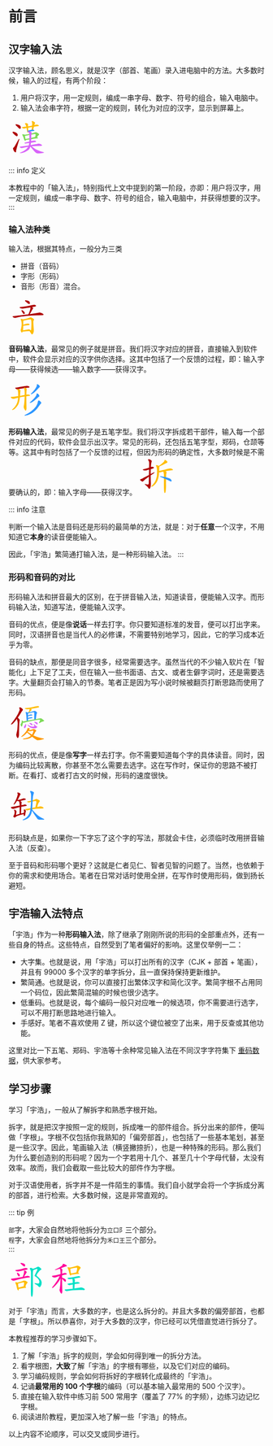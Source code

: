 # 前言

## 汉字输入法

汉字输入法，顾名思义，就是汉字（部首、笔画）录入进电脑中的方法。大多数时候，输入的过程，有两个阶段：

1. 用户将汉字，用一定规则，编成一串字母、数字、符号的组合，输入电脑中。
2. 输入法会串字符，根据一定的规则，转化为对应的汉字，显示到屏幕上。

<svg style="width: 75px; height: 75px; margin-right: 5px;"><g transform="translate(0, 65.91796875) scale(0.0732421875, -0.0732421875)"><path d="M 226 723 Q 251 699 277 672 Q 292 656 310 657 Q 323 658 328 673 Q 334 689 324 724 Q 318 743 287 758 Q 209 788 196 779 Q 190 775 192 760 Q 196 747 226 723 Z" style="fill: rgb(174, 1, 1);"></path><path d="M 128 533 Q 176 478 215 457 Q 231 454 242 469 Q 249 482 247 502 Q 235 550 145 575 Q 144 576 143 576 Q 124 580 114 577 Q 107 576 109 562 Q 110 549 128 533 Z" style="fill: rgb(174, 1, 1);"></path><path d="M 130 145 Q 117 141 121 123 Q 143 44 177 30 Q 184 23 195 26 Q 202 29 203 55 Q 204 94 287 359 Q 293 375 292 382 Q 291 392 281 385 Q 269 376 167 189 Q 157 167 130 145 Z" style="fill: rgb(174, 1, 1);"></path><path d="M 683 712 Q 744 722 798 728 Q 808 727 817 739 Q 818 749 796 760 Q 766 782 693 758 L 633 743 Q 624 743 525 721 L 477 715 Q 429 712 376 703 Q 349 700 370 683 Q 398 659 438 668 Q 459 674 485 677 L 526 685 Q 572 695 631 704 L 683 712 Z" style="fill: rgb(255, 189, 5);"></path><path d="M 525 721 Q 525 787 521 791 Q 520 792 519 792 Q 506 802 481 809 Q 462 813 445 804 Q 436 797 449 785 Q 465 761 477 715 L 485 677 Q 501 575 509 560 Q 516 551 522 558 Q 525 562 528 572 L 530 610 Q 529 625 528 638 Q 527 663 526 685 L 525 721 Z" style="fill: rgb(255, 189, 5);"></path><path d="M 664 635 Q 673 675 683 712 L 693 758 Q 694 762 696 767 Q 696 771 713 811 Q 717 820 701 836 Q 671 857 650 864 Q 637 868 628 862 Q 621 856 626 842 Q 636 823 636 809 Q 635 778 633 743 L 631 704 Q 627 670 623 633 C 620 603 657 606 664 635 Z" style="fill: rgb(255, 189, 5);"></path><path d="M 581 586 Q 615 593 685 599 Q 695 600 696 609 Q 697 616 668 634 Q 667 635 664 635 L 623 633 Q 571 618 530 610 C 478 600 506 571 581 586 Z" style="fill: rgb(44, 150, 255);"></path><path d="M 435 498 Q 431 507 385 511 Q 373 514 371 508 Q 365 502 374 488 Q 399 446 418 376 Q 422 355 436 342 Q 454 323 458 337 Q 459 344 460 355 L 456 385 Q 444 440 441 466 L 435 498 Z" style="fill: rgb(125, 218, 88);"></path><path d="M 767 433 Q 788 475 813 488 Q 831 504 817 522 Q 802 535 753 562 Q 737 569 715 563 Q 666 544 618 531 L 559 517 Q 498 507 435 498 C 405 494 412 459 441 466 Q 448 467 459 471 Q 508 481 560 491 L 613 501 Q 649 508 685 516 Q 713 523 726 511 Q 732 505 729 492 Q 722 461 713 435 C 704 406 753 407 767 433 Z" style="fill: rgb(125, 218, 88);"></path><path d="M 610 379 Q 682 391 780 400 Q 790 401 792 409 Q 792 416 767 433 C 752 444 742 441 713 435 Q 658 423 610 412 L 562 402 Q 505 393 456 385 C 426 380 430 355 460 355 Q 466 354 476 356 Q 510 365 561 372 L 610 379 Z" style="fill: rgb(125, 218, 88);"></path><path d="M 604 282 Q 668 294 725 302 Q 750 306 741 320 Q 731 336 703 341 Q 667 345 607 325 L 558 314 Q 494 301 436 286 Q 418 282 440 266 Q 452 257 555 274 L 604 282 Z" style="fill: rgb(216, 99, 249);"></path><path d="M 623 185 Q 708 195 831 197 Q 892 194 900 206 Q 904 216 888 230 Q 837 266 801 258 Q 725 240 594 219 L 545 211 Q 436 195 312 178 Q 291 175 307 159 Q 320 146 338 141 Q 359 137 374 141 Q 447 162 530 172 L 586 181 L 588 181 L 623 185 Z" style="fill: rgb(216, 99, 249);"></path><path d="M 594 219 Q 600 250 604 282 L 607 325 Q 608 353 610 379 L 610 412 Q 610 437 610 459 Q 610 480 613 501 L 618 531 Q 619 538 623 547 Q 627 559 619 565 Q 604 577 581 586 C 554 599 509 595 528 572 Q 555 545 559 517 L 560 491 Q 561 445 562 402 L 561 372 Q 560 342 558 314 L 555 274 Q 554 267 553 257 Q 552 233 545 211 L 530 172 Q 482 97 402 57 Q 368 41 318 20 Q 306 16 302 13 Q 298 9 312 5 Q 405 -1 524 80 Q 539 92 551 106 Q 575 137 586 181 L 594 219 Z" style="fill: rgb(216, 99, 249);"></path><path d="M 588 181 Q 589 180 591 178 Q 720 13 757 2 Q 808 -16 932 8 Q 951 9 953 15 Q 954 22 940 28 Q 760 86 698 130 Q 653 158 623 185 C 600 205 569 204 588 181 Z" style="fill: rgb(216, 99, 249);"></path></g></svg>

::: info 定义

本教程中的「输入法」，特别指代上文中提到的第一阶段，亦即：用户将汉字，用一定规则，编成一串字母、数字、符号的组合，输入电脑中，并获得想要的汉字。
:::

### 输入法种类

输入法，根据其特点，一般分为三类

- 拼音（音码）
- 字形（形码）
- 音形（形音）混合。

<svg style="width: 75px; height: 75px; margin-right: 5px;"><g transform="translate(0, 65.91796875) scale(0.0732421875, -0.0732421875)"><path d="M 477 795 Q 502 776 527 752 Q 542 740 558 742 Q 568 743 573 756 Q 577 772 566 801 Q 554 831 470 843 Q 454 846 448 843 Q 444 839 445 826 Q 449 816 477 795 Z" style="fill: rgb(174, 1, 1);"></path><path d="M 636 659 Q 648 662 664 664 Q 724 676 733 683 Q 743 690 739 700 Q 732 712 702 721 Q 675 727 566 697 Q 422 667 320 661 Q 283 657 308 638 Q 353 611 407 622 Q 495 637 589 651 L 636 659 Z" style="fill: rgb(174, 1, 1);"></path><path d="M 357 544 Q 384 490 407 474 Q 417 470 428 478 Q 435 487 437 500 Q 434 536 375 572 Q 363 579 354 578 Q 350 578 349 568 Q 348 558 357 544 Z" style="fill: rgb(174, 1, 1);"></path><path d="M 570 471 Q 612 540 625 567 Q 635 588 654 613 Q 667 625 660 635 Q 653 647 636 659 C 612 677 584 681 589 651 Q 598 618 544 487 Q 540 477 537 466 C 529 437 554 445 570 471 Z" style="fill: rgb(174, 1, 1);"></path><path d="M 537 466 Q 524 466 511 463 Q 333 441 122 416 Q 98 415 116 395 Q 152 362 192 372 Q 444 441 912 442 Q 934 442 939 452 Q 946 465 927 480 Q 861 529 800 509 Q 706 491 570 471 L 537 466 Z" style="fill: rgb(174, 1, 1);"></path><path d="M 385 329 Q 367 347 335 344 Q 322 340 328 328 Q 373 243 338 87 Q 313 23 347 -16 Q 354 -29 364 -23 Q 371 -16 379 3 L 389 35 Q 395 68 396 159 L 396 188 Q 397 273 399 296 C 400 317 400 317 385 329 Z" style="fill: rgb(255, 189, 5);"></path><path d="M 563 16 Q 591 -21 612 -55 Q 622 -74 632 -73 Q 648 -72 665 -38 Q 683 -1 680 46 Q 673 122 667 261 Q 666 292 682 314 Q 692 327 682 337 Q 664 356 612 380 Q 594 389 579 380 Q 513 350 385 329 C 355 324 370 290 399 296 Q 582 332 592 329 Q 595 328 599 325 Q 626 298 608 50 Q 604 37 594 37 C 573 16 559 22 563 16 Z" style="fill: rgb(255, 189, 5);"></path><path d="M 396 159 Q 400 159 405 159 Q 487 171 550 178 Q 574 182 565 196 Q 555 212 527 216 Q 500 220 396 188 C 367 179 366 159 396 159 Z" style="fill: rgb(255, 189, 5);"></path><path d="M 379 3 Q 389 -1 403 2 Q 455 12 563 16 C 593 17 614 18 594 37 Q 587 44 570 57 Q 554 66 523 59 Q 450 44 389 35 C 359 31 350 11 379 3 Z" style="fill: rgb(255, 189, 5);"></path></g></svg>

**音码输入法**，最常见的例子就是拼音。我们将汉字对应的拼音，直接输入到软件中，软件会显示对应的汉字供你选择。这其中包括了一个反馈的过程，即：输入字母——获得候选——输入数字——获得汉字。

<svg style="width: 75px; height: 75px; margin-right: 5px;"><g transform="translate(0, 65.91796875) scale(0.0732421875, -0.0732421875)"><path d="M 459 712 Q 504 719 543 723 Q 555 722 564 735 Q 565 748 541 759 Q 504 781 445 764 Q 255 731 197 723 Q 166 719 190 700 Q 212 681 234 676 L 266 680 Q 330 695 417 707 L 459 712 Z" style="fill: rgb(174, 1, 1);"></path><path d="M 479 490 Q 516 496 559 499 Q 575 500 577 508 Q 578 521 560 531 Q 530 546 480 534 L 433 525 Q 360 512 310 502 L 260 494 Q 142 479 79 476 Q 66 475 62 467 Q 58 457 74 443 Q 116 413 157 425 Q 209 441 257 451 L 306 462 Q 349 474 432 484 L 479 490 Z" style="fill: rgb(255, 189, 5);"></path><path d="M 234 676 Q 234 672 242 660 Q 264 620 260 494 L 257 451 Q 257 333 180 221 Q 146 178 111 146 Q 98 133 94 128 Q 93 121 104 121 Q 170 128 255 259 Q 261 272 268 285 Q 293 348 306 462 L 310 502 Q 316 616 320 636 Q 326 655 306 665 Q 281 677 266 680 C 237 689 226 692 234 676 Z" style="fill: rgb(255, 189, 5);"></path><path d="M 432 484 Q 431 469 431 452 Q 424 262 409 224 Q 400 182 436 130 Q 448 111 456 105 Q 469 104 474 118 Q 487 152 483 184 Q 479 350 479 490 L 480 534 Q 481 633 489 673 Q 490 686 484 693 Q 471 705 459 712 C 434 729 406 735 417 707 L 418 706 Q 436 676 433 525 L 432 484 Z" style="fill: rgb(255, 189, 5);"></path><path d="M 760 794 Q 772 761 697 662 Q 661 617 614 568 Q 604 561 600 554 Q 596 544 609 545 Q 669 551 798 697 Q 817 722 834 732 Q 844 741 841 755 Q 838 768 814 793 Q 792 814 773 816 Q 755 816 760 794 Z" style="fill: rgb(44, 150, 255);"></path><path d="M 754 548 Q 761 514 677 421 Q 637 379 584 335 Q 574 328 570 322 Q 564 312 578 312 Q 629 312 774 443 Q 801 471 820 481 Q 830 488 829 503 Q 828 515 807 542 Q 786 564 769 567 Q 751 568 754 548 Z" style="fill: rgb(44, 150, 255);"></path><path d="M 793 359 Q 778 208 604 85 Q 601 84 598 81 Q 550 44 436 -16 Q 426 -23 432 -28 Q 439 -32 454 -30 Q 530 -15 599 21 Q 719 76 831 245 Q 850 272 873 296 Q 885 305 880 318 Q 876 331 845 359 Q 823 378 811 378 Q 795 377 793 359 Z" style="fill: rgb(44, 150, 255);"></path></g></svg>

**形码输入法**，最常见的例子是五笔字型。我们将汉字拆成若干部件，输入每一个部件对应的代码，软件会显示出汉字。常见的形码，还包括五笔字型，郑码，仓颉等等。这其中有时包括了一个反馈的过程，但因为形码的确定性，大多数时候是不需要确认的，即：输入字母——获得汉字。
<svg style="width: 75px; height: 75px; margin-right: 5px;"><g transform="translate(0, 65.91796875) scale(0.0732421875, -0.0732421875)"><path d="M 330 568 Q 349 575 371 580 Q 404 590 409 595 Q 418 604 412 612 Q 405 624 374 629 Q 352 632 333 626 L 284 606 Q 200 578 135 567 Q 98 558 126 543 Q 174 522 226 539 Q 254 546 283 554 L 330 568 Z" style="fill: rgb(174, 1, 1);"></path><path d="M 278 364 Q 277 285 275 186 Q 274 164 261 156 Q 254 150 196 163 Q 165 175 167 165 Q 168 158 187 143 Q 244 95 258 69 Q 274 38 288 36 Q 301 35 316 68 Q 334 111 333 182 Q 327 291 327 399 L 327 435 Q 326 502 330 568 L 333 626 Q 333 708 352 770 Q 368 798 316 821 Q 285 840 265 833 Q 249 827 263 805 Q 284 778 285 746 Q 286 730 284 606 L 283 554 Q 282 493 279 410 L 278 364 Z" style="fill: rgb(174, 1, 1);"></path><path d="M 327 399 Q 360 424 393 444 Q 417 457 428 472 Q 435 485 424 485 Q 411 485 327 435 L 279 410 Q 194 367 117 323 Q 83 304 58 298 Q 45 294 43 285 Q 42 275 55 261 Q 74 245 97 236 Q 113 230 124 242 Q 181 300 278 364 L 327 399 Z" style="fill: rgb(174, 1, 1);"></path><path d="M 560 637 Q 758 736 762 737 Q 784 744 777 762 Q 767 781 744 799 Q 723 815 710 815 Q 697 816 699 802 Q 700 774 620 710 Q 586 683 548 653 C 524 634 533 624 560 637 Z" style="fill: rgb(255, 189, 5);"></path><path d="M 554 517 Q 557 610 560 625 Q 561 632 560 637 C 561 647 561 647 548 653 Q 547 654 544 656 Q 493 678 478 675 Q 459 671 475 649 Q 508 598 494 390 Q 487 336 462 272 Q 441 214 389 156 Q 346 113 341 104 Q 340 97 352 98 Q 388 98 457 174 Q 545 277 552 484 L 554 517 Z" style="fill: rgb(255, 189, 5);"></path><path d="M 726 515 Q 823 527 923 541 Q 924 544 926 545 Q 930 555 914 567 Q 860 600 803 578 Q 725 557 554 517 C 525 510 522 489 552 484 Q 579 478 597 483 Q 625 495 664 502 L 726 515 Z" style="fill: rgb(255, 189, 5);"></path><path d="M 741 347 Q 742 375 743 404 Q 744 437 753 477 Q 756 496 742 505 Q 733 511 726 515 C 701 531 651 529 664 502 Q 683 477 684 366 Q 684 363 684 360 L 684 319 Q 677 -38 698 -69 Q 704 -76 711 -74 Q 726 -64 733 -5 Q 740 62 740 129 Q 737 171 740 295 L 741 347 Z" style="fill: rgb(255, 189, 5);"></path><path d="M 740 295 Q 792 273 848 245 Q 866 235 878 235 Q 885 236 888 247 Q 894 260 872 289 Q 851 322 741 347 L 684 360 Q 623 375 585 379 Q 578 380 579 371 Q 583 361 593 356 Q 636 340 684 319 L 740 295 Z" style="fill: rgb(44, 150, 255);"></path></g></svg>

::: info 注意

判断一个输入法是音码还是形码的最简单的方法，就是：对于**任意**一个汉字，不用知道它**本身**的读音便能输入。

因此，「宇浩」繁简通打输入法，是一种形码输入法。
:::

### 形码和音码的对比

形码输入法和拼音最大的区别，在于拼音输入法，知道读音，便能输入汉字。而形码输入法，知道写法，便能输入汉字。

音码的优点，便是像**说话**一样去打字。你只要知道标准的发音，便可以打出字来。同时，汉语拼音也是当代人的必修课，不需要特别地学习，因此，它的学习成本近乎为零。

音码的缺点，那便是同音字很多，经常需要选字。虽然当代的不少输入软片在「智能化」上下足了工夫，但在输入一些书面语、古文、或者生僻字词时，还是需要选字。大量翻页会打输入的节奏。笔者正是因为写小说时候被翻页打断思路而使用了形码。

<svg style="width: 75px; height: 75px; margin-right: 5px;"><g transform="translate(0, 65.91796875) scale(0.0732421875, -0.0732421875)"><path d="M 250 541 Q 289 596 331 665 Q 356 714 380 737 Q 390 749 384 763 Q 380 776 350 799 Q 322 818 301 817 Q 282 816 291 792 Q 306 761 294 734 Q 260 643 204 557 Q 152 475 78 384 Q 68 374 66 367 Q 62 355 77 358 Q 119 368 212 492 Q 216 499 223 506 L 250 541 Z" style="fill: rgb(174, 1, 1);"></path><path d="M 223 506 Q 247 445 247 387 Q 237 225 236 218 Q 226 160 210 99 Q 200 54 234 3 Q 235 3 237 0 Q 255 -16 267 11 Q 282 51 281 98 Q 285 390 297 456 Q 304 483 295 494 Q 253 539 250 541 C 229 562 213 534 223 506 Z" style="fill: rgb(174, 1, 1);"></path><path d="M 604 778 Q 677 791 757 803 Q 809 813 818 820 Q 825 826 822 834 Q 816 844 792 852 Q 768 858 665 829 Q 562 805 457 799 Q 426 795 447 780 Q 478 759 547 770 Q 556 771 567 772 L 604 778 Z" style="fill: rgb(255, 189, 5);"></path><path d="M 562 687 Q 598 726 613 738 Q 626 745 621 755 Q 617 765 604 778 C 583 800 568 802 567 772 Q 567 753 549 710 Q 539 695 537 684 Q 536 684 536 683 C 524 656 542 665 562 687 Z" style="fill: rgb(255, 189, 5);"></path><path d="M 503 680 Q 493 689 481 693 Q 471 694 464 691 Q 457 687 460 679 Q 472 658 480 576 Q 481 533 489 457 C 492 427 527 434 526 464 Q 525 488 525 509 L 525 530 Q 524 557 524 581 L 524 604 Q 524 628 525 654 C 525 662 525 662 503 680 Z" style="fill: rgb(44, 150, 255);"></path><path d="M 736 501 Q 748 642 762 658 Q 772 671 762 685 Q 753 695 712 721 Q 702 728 613 700 Q 589 696 562 687 L 536 683 Q 520 682 503 680 C 473 677 496 647 525 654 Q 627 679 668 684 Q 684 687 690 681 Q 693 675 690 493 C 690 463 733 471 736 501 Z" style="fill: rgb(44, 150, 255);"></path><path d="M 524 581 Q 524 582 527 582 Q 585 594 630 601 Q 648 605 641 614 Q 632 624 612 628 Q 582 631 524 604 C 497 591 495 572 524 581 Z" style="fill: rgb(44, 150, 255);"></path><path d="M 525 509 Q 528 509 534 510 Q 592 522 634 529 Q 652 533 645 542 Q 636 552 616 556 Q 597 557 525 530 C 497 520 495 507 525 509 Z" style="fill: rgb(44, 150, 255);"></path><path d="M 391 440 L 391 441 Q 379 457 369 464 Q 353 473 355 452 Q 364 422 326 369 Q 316 351 340 310 Q 358 294 366 315 Q 369 321 391 408 L 391 440 Z" style="fill: rgb(125, 218, 88);"></path><path d="M 391 408 Q 407 402 426 407 Q 508 437 766 480 Q 821 487 838 485 Q 851 482 851 474 Q 851 473 822 412 Q 813 399 819 396 Q 826 393 842 402 Q 890 432 929 440 Q 960 447 961 456 Q 958 465 897 512 Q 881 527 858 525 Q 801 515 736 501 L 690 493 Q 621 483 526 464 L 489 457 Q 486 458 483 457 Q 437 447 391 440 C 361 435 361 413 391 408 Z" style="fill: rgb(125, 218, 88);"></path><path d="M 455 365 Q 442 335 423 309 Q 411 288 420 265 Q 426 253 439 261 Q 470 285 472 327 Q 475 349 471 365 Q 467 371 464 371 Q 458 370 455 365 Z" style="fill: rgb(216, 99, 249);"></path><path d="M 518 339 Q 561 264 660 256 Q 694 252 733 259 Q 761 269 772 285 Q 782 298 759 307 Q 722 329 677 372 Q 674 375 671 373 Q 670 370 673 364 Q 698 315 692 306 Q 688 302 657 299 Q 588 298 526 351 Q 520 358 515 353 Q 511 349 518 339 Z" style="fill: rgb(216, 99, 249);"></path><path d="M 575 373 Q 609 342 626 337 Q 636 336 641 344 Q 644 353 641 363 Q 637 378 624 385 Q 582 406 564 397 Q 560 396 563 389 Q 564 382 575 373 Z" style="fill: rgb(216, 99, 249);"></path><path d="M 715 398 Q 763 359 771 359 Q 778 359 782 368 Q 785 378 778 399 Q 771 418 711 430 Q 701 431 696 430 Q 692 427 694 419 Q 697 412 715 398 Z" style="fill: rgb(216, 99, 249);"></path><path d="M 547 201 Q 572 238 573 243 Q 569 253 548 258 Q 526 264 516 261 Q 510 260 509 249 Q 499 176 343 34 Q 327 21 349 25 Q 409 37 500 142 L 515 159 Q 524 171 534 184 L 547 201 Z" style="fill: rgb(254, 153, 0);"></path><path d="M 601 55 Q 591 48 580 38 Q 528 4 394 -25 Q 381 -26 387 -34 Q 393 -40 417 -41 Q 504 -34 554 -18 Q 599 -2 633 29 L 668 65 Q 692 96 710 138 Q 720 166 738 178 Q 751 188 739 202 Q 724 218 698 232 Q 682 239 663 233 Q 621 211 563 203 Q 553 203 547 201 C 517 197 506 195 534 184 Q 535 184 538 182 Q 560 170 593 180 L 655 194 Q 667 198 669 185 Q 669 140 629 85 L 601 55 Z" style="fill: rgb(254, 153, 0);"></path><path d="M 633 29 Q 744 -58 774 -65 Q 852 -65 934 -38 Q 952 -34 953 -28 Q 954 -21 939 -18 Q 887 -5 827 7 Q 763 22 668 65 L 629 85 Q 604 100 578 117 Q 536 147 515 159 C 489 175 478 162 500 142 Q 510 132 601 55 L 633 29 Z" style="fill: rgb(254, 153, 0);"></path></g></svg>

形码的优点，便是像**写字**一样去打字。你不需要知道每个字的具体读音。同时，因为编码比较离散，你甚至不怎么需要去选字。这在写作时，保证你的思路不被打断。在看打、或者打古文的时候，形码的速度很快。

<svg style="width: 75px; height: 75px; margin-right: 5px;"><g transform="translate(0, 65.91796875) scale(0.0732421875, -0.0732421875)"><path d="M 243 554 Q 268 594 293 650 Q 306 681 319 698 Q 326 708 320 720 Q 316 730 287 746 Q 262 759 245 756 Q 229 752 239 734 Q 252 716 247 698 Q 223 590 146 456 Q 139 446 137 440 Q 136 430 148 434 Q 172 443 229 533 L 243 554 Z" style="fill: rgb(174, 1, 1);"></path><path d="M 318 527 Q 318 528 320 528 Q 455 561 460 566 Q 467 573 463 581 Q 456 591 429 597 Q 401 601 375 589 Q 347 579 315 569 Q 281 562 243 554 C 214 548 201 543 229 533 L 230 533 Q 251 523 282 522 C 299 521 299 521 318 527 Z" style="fill: rgb(174, 1, 1);"></path><path d="M 344 373 Q 402 386 473 395 Q 489 398 490 405 Q 491 418 473 426 Q 446 438 424 433 Q 381 423 346 414 L 299 404 Q 173 379 81 366 Q 68 365 65 357 Q 62 347 77 335 Q 116 308 157 322 Q 242 350 299 363 L 344 373 Z" style="fill: rgb(174, 1, 1);"></path><path d="M 336 192 Q 340 291 344 373 L 346 414 Q 347 432 348 449 Q 349 465 350 477 Q 357 493 348 503 Q 332 519 318 527 C 293 543 271 550 282 522 Q 298 485 299 404 L 299 363 Q 298 297 297 182 C 297 152 335 162 336 192 Z" style="fill: rgb(174, 1, 1);"></path><path d="M 413 209 Q 371 202 336 192 L 297 182 Q 249 170 211 154 Q 198 151 202 167 Q 206 198 212 230 Q 216 251 208 263 Q 195 279 175 291 Q 165 297 156 295 Q 147 291 153 275 Q 169 233 161 192 Q 155 153 139 137 Q 123 121 130 109 Q 140 96 155 87 Q 167 81 176 88 Q 207 127 363 166 Q 396 173 406 172 C 436 174 443 214 413 209 Z" style="fill: rgb(174, 1, 1);"></path><path d="M 406 172 Q 406 145 418 127 Q 425 118 433 126 Q 451 144 451 169 Q 455 217 466 252 Q 473 270 458 280 Q 446 290 434 298 Q 424 302 416 299 Q 409 295 411 282 Q 423 246 413 209 L 406 172 Z" style="fill: rgb(174, 1, 1);"></path><path d="M 771 366 Q 795 480 832 509 Q 848 528 833 545 Q 817 557 765 579 Q 747 586 726 576 Q 686 558 648 547 L 606 536 Q 561 526 515 519 Q 499 518 502 508 Q 505 501 522 495 Q 547 485 579 498 Q 589 501 605 503 L 646 512 Q 731 531 739 525 Q 751 515 749 490 Q 737 415 722 356 C 715 327 765 337 771 366 Z" style="fill: rgb(255, 189, 5);"></path><path d="M 635 305 Q 701 327 918 328 Q 936 329 940 337 Q 944 347 929 359 Q 875 396 814 376 Q 793 373 771 366 L 722 356 Q 667 350 637 341 L 592 333 Q 528 324 458 312 Q 440 311 454 295 Q 467 283 483 279 Q 502 275 517 279 Q 550 289 587 296 L 635 305 Z" style="fill: rgb(255, 189, 5);"></path><path d="M 634 300 Q 634 303 635 305 L 637 341 Q 637 344 638 345 Q 642 430 646 512 L 648 547 Q 649 659 680 740 Q 687 755 677 765 Q 655 784 616 795 Q 592 802 583 795 Q 574 788 581 776 Q 603 740 606 694 Q 607 615 606 536 L 605 503 Q 601 418 592 333 L 587 296 Q 571 155 471 79 Q 437 55 390 30 Q 377 23 377 19 Q 378 15 389 14 Q 405 11 443 24 Q 509 43 555 92 Q 615 155 630 268 L 634 300 Z" style="fill: rgb(44, 150, 255);"></path><path d="M 630 268 Q 694 160 778 45 Q 794 26 823 25 Q 919 24 950 27 Q 959 28 960 33 Q 961 37 949 45 Q 807 114 749 176 Q 695 227 634 300 C 615 323 615 294 630 268 Z" style="fill: rgb(44, 150, 255);"></path></g></svg>

形码缺点是，如果你一下字忘了这个字的写法，那就会卡住，必须临时改用拼音输入法（反查）。

至于音码和形码哪个更好？这就是仁者见仁、智者见智的问题了。当然，也依赖于你的需求和使用场合。笔者在日常对话时使用全拼，在写作时使用形码，做到扬长避短。

## 宇浩输入法特点

「宇浩」作为一种**形码输入法**，除了继承了刚刚所说的形码的全部重点外，还有一些自身的特点。这些特点，自然受到了笔者偏好的影响。这里仅举例一二：

- 大字集。也就是说，用「宇浩」可以打出所有的汉字（CJK + 部首 + 笔画），并且有 99000 多个汉字的单字拆分，且一直保持保持更新维护。
- 繁简通。也就是说，你可以直接打出繁体汉字和简化汉字。繁简字根不占用同一个码位，因此繁简混输的时候也很少选字。
- 低重码。也就是说，每个编码一般只对应唯一的候选项，你不需要进行选字，可以不用打断思路地进行输入。
- 手感好。笔者不喜欢使用 Z 键，所以这个键位被空了出来，用于反查或其他功能。

这里对比一下五笔、郑码、宇浩等十余种常见输入法在不同汉字字符集下 [重码数据](../docs/statistics)，供大家参考。

## 学习步骤

学习「宇浩」，一般从了解拆字和熟悉字根开始。

拆字，就是把汉字按照一定的规则，拆成唯一的部件组合。拆分出来的部件，便叫做「字根」。字根不仅包括你我熟知的「偏旁部首」，也包括了一些基本笔划，甚至是一些汉字。因此，笔画输入法（横竖撇捺折），也是一种特殊的形码。那么我们为什么要创造别的形码呢？因为一个字若用十几个、甚至几十个字母代替，太没有效率。故而，我们会截取一些比较大的部件作为字根。

对于汉语使用者，拆字并不是一件陌生的事情。我们自小就学会将一个字拆成分离的部首，进行检索。大多数时候，这是非常直观的。

::: tip 例

`部`字，大家会自然地将他拆分为`立口阝`三个部分。  
`程`字，大家会自然地将他拆分为`禾口王`三个部分。  
:::

<svg style="width: 75px; height: 75px; margin-right: 5px;"><g transform="translate(0, 65.91796875) scale(0.0732421875, -0.0732421875)"><path d="M 337 833 Q 325 834 323 827 Q 319 820 329 810 Q 393 740 426 735 Q 433 734 439 738 Q 443 742 446 759 Q 447 775 441 790 Q 428 817 337 833 Z" style="fill: rgb(255, 5, 155);"></path><path d="M 205 642 Q 168 635 195 618 Q 240 594 295 609 Q 377 625 462 644 Q 502 654 507 659 Q 516 666 511 676 Q 504 688 474 695 Q 443 701 412 688 Q 369 673 321 661 Q 267 648 205 642 Z" style="fill: rgb(255, 5, 155);"></path><path d="M 229 546 Q 254 479 278 470 Q 290 466 300 480 Q 304 492 301 512 Q 297 528 279 540 Q 252 562 240 568 Q 233 572 228 562 Q 225 555 229 546 Z" style="fill: rgb(255, 5, 155);"></path><path d="M 418 465 Q 419 469 423 472 Q 439 499 459 533 Q 466 548 481 567 Q 494 577 487 588 Q 478 604 450 622 Q 437 631 421 625 Q 412 621 418 611 Q 425 580 388 473 Q 384 466 382 457 C 374 428 403 439 418 465 Z" style="fill: rgb(255, 5, 155);"></path><path d="M 382 457 Q 181 418 87 410 Q 72 409 69 400 Q 65 388 82 376 Q 124 346 169 359 Q 358 419 555 441 Q 573 442 573 451 Q 574 464 556 475 Q 526 488 502 483 Q 457 474 418 465 L 382 457 Z" style="fill: rgb(255, 5, 155);"></path><path d="M 235 304 Q 223 308 200 313 Q 188 316 185 311 Q 178 304 187 289 Q 212 235 229 147 Q 233 122 248 104 Q 266 82 271 97 Q 275 110 274 132 L 269 169 Q 256 253 255 276 C 253 298 253 298 235 304 Z" style="fill: rgb(255, 189, 5);"></path><path d="M 453 193 Q 475 268 504 289 Q 519 307 504 323 Q 429 377 380 345 Q 298 318 235 304 C 206 297 226 270 255 276 Q 270 279 393 308 Q 408 312 414 306 Q 426 294 407 205 C 401 176 444 164 453 193 Z" style="fill: rgb(255, 189, 5);"></path><path d="M 274 132 Q 332 147 461 163 Q 471 164 473 174 Q 473 181 453 193 C 429 208 429 208 407 205 Q 397 204 389 201 Q 323 182 269 169 C 240 162 245 125 274 132 Z" style="fill: rgb(255, 189, 5);"></path><path d="M 664 637 Q 673 643 756 671 Q 760 672 771 667 Q 781 660 772 641 Q 700 493 700 487 Q 699 475 722 465 Q 843 387 827 300 Q 824 293 818 285 Q 805 275 779 278 Q 740 285 706 288 Q 699 289 699 281 Q 702 274 717 263 Q 792 227 808 197 Q 817 184 830 182 Q 842 182 857 194 Q 893 242 892 298 Q 889 385 767 476 Q 728 497 803 584 Q 807 590 812 594 Q 834 628 867 645 Q 898 661 872 682 Q 835 716 810 728 Q 792 735 775 725 Q 753 707 656 672 C 628 662 636 625 664 637 Z" style="fill: rgb(1, 225, 199);"></path><path d="M 605 -38 Q 611 -63 618 -73 Q 624 -80 631 -78 Q 646 -69 652 -8 Q 661 83 657 173 Q 654 224 654 555 Q 654 582 664 637 C 669 664 669 664 656 672 Q 655 673 654 674 Q 620 695 605 698 Q 592 702 576 693 Q 567 684 575 674 Q 600 629 603 588 Q 606 425 601 173 Q 600 16 605 -38 Z" style="fill: rgb(1, 225, 199);"></path></g></svg><svg style="width: 75px; height: 75px; margin-right: 5px;"><g transform="translate(0, 65.91796875) scale(0.0732421875, -0.0732421875)"><path d="M 317 687 Q 423 732 454 738 Q 470 739 474 747 Q 478 757 466 769 Q 406 809 372 806 Q 365 802 364 792 Q 367 750 157 652 Q 151 643 158 640 Q 179 640 265 670 Q 274 673 288 674 L 317 687 Z" style="fill: rgb(255, 5, 155);"></path><path d="M 347 498 Q 396 511 457 521 Q 473 525 474 532 Q 475 545 456 554 Q 428 564 405 559 Q 374 552 348 543 L 306 533 Q 159 497 92 488 Q 79 487 76 478 Q 73 468 89 456 Q 132 429 173 444 Q 234 468 283 481 L 347 498 Z" style="fill: rgb(255, 5, 155);"></path><path d="M 347 434 Q 347 465 347 498 L 348 543 Q 349 610 356 643 Q 359 656 351 662 Q 332 678 317 687 C 292 704 277 702 288 674 Q 306 647 306 533 L 305 413 Q 305 257 285 127 Q 267 112 295 51 Q 308 18 328 6 Q 340 5 345 18 Q 357 51 353 81 Q 347 253 347 401 L 347 434 Z" style="fill: rgb(255, 5, 155);"></path><path d="M 283 481 Q 229 355 78 170 Q 72 160 84 158 Q 108 158 211 273 Q 260 328 305 413 C 354 504 296 511 283 481 Z" style="fill: rgb(255, 5, 155);"></path><path d="M 347 401 Q 363 391 412 337 Q 422 327 436 326 Q 445 326 449 337 Q 453 349 448 373 Q 441 404 354 433 Q 350 434 347 434 C 317 437 322 418 347 401 Z" style="fill: rgb(255, 5, 155);"></path><path d="M 552 707 Q 540 713 512 716 Q 500 720 497 714 Q 490 708 499 692 Q 527 637 544 548 Q 548 521 564 503 Q 582 481 587 497 Q 588 504 590 515 L 588 548 Q 579 576 568 676 C 565 702 565 702 552 707 Z" style="fill: rgb(255, 189, 5);"></path><path d="M 779 572 Q 806 659 838 683 Q 854 702 840 718 Q 824 731 773 755 Q 757 762 735 754 Q 668 727 552 707 C 522 702 539 670 568 676 Q 736 709 745 704 L 746 703 Q 756 693 753 675 Q 744 621 731 577 C 723 548 770 543 779 572 Z" style="fill: rgb(255, 189, 5);"></path><path d="M 590 515 Q 600 514 611 516 Q 668 528 792 538 Q 802 539 804 548 Q 804 555 779 572 C 767 581 761 580 731 577 Q 730 578 727 577 Q 648 558 588 548 C 558 543 560 516 590 515 Z" style="fill: rgb(255, 189, 5);"></path><path d="M 668 407 Q 828 437 834 441 Q 843 448 838 456 Q 832 468 804 476 Q 780 482 671 453 Q 584 437 514 431 Q 480 427 503 410 Q 543 383 620 400 L 622 400 L 668 407 Z" style="fill: rgb(1, 225, 199);"></path><path d="M 685 261 Q 703 265 802 278 Q 812 277 821 290 Q 822 302 799 311 Q 769 332 688 308 L 635 295 Q 617 292 508 277 Q 480 273 502 256 Q 514 246 528 238 Q 541 231 563 237 Q 594 244 635 252 L 685 261 Z" style="fill: rgb(1, 225, 199);"></path><path d="M 679 144 Q 682 208 685 261 L 688 308 Q 689 323 690 337 Q 694 382 690 388 Q 680 398 668 407 C 644 426 607 426 622 400 Q 625 394 629 389 Q 632 380 635 295 L 635 252 Q 635 207 635 139 C 635 109 678 114 679 144 Z" style="fill: rgb(1, 225, 199);"></path><path d="M 635 139 Q 539 130 430 119 Q 408 118 423 99 Q 438 84 456 78 Q 478 72 495 76 Q 651 112 896 104 Q 914 104 932 102 Q 953 102 958 111 Q 964 123 947 138 Q 887 184 837 168 Q 774 158 679 144 L 635 139 Z" style="fill: rgb(1, 225, 199);"></path></g></svg>

对于「宇浩」而言，大多数的字，也是这么拆分的。并且大多数的偏旁部首，也都是「字根」。所以恭喜你，对于大多数的汉字，你已经可以凭借直觉进行拆分了。

本教程推荐的学习步骤如下。

1. 了解「宇浩」拆字的规则，学会如何得到唯一的拆分方法。
2. 看字根图，**大致**了解「宇浩」的字根有哪些，以及它们对应的编码。
3. 学习编码规则，学会如何将拆好的字根转化成最终的「宇浩」。
4. 记诵**最常用的 100 个字根**的编码（可以基本输入最常用的 500 个汉字）。
5. 直接在输入软件中练习前 500 常用字（覆盖了 77% 的字频），边练习边记忆字根。
6. 阅读进阶教程，更加深入地了解一些「宇浩」的特点。

以上内容不论顺序，可以交叉或同步进行。
